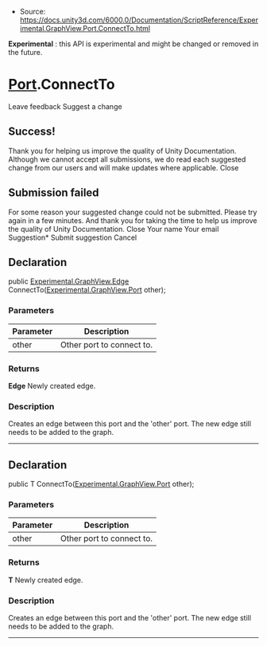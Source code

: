 * Source: https://docs.unity3d.com/6000.0/Documentation/ScriptReference/Experimental.GraphView.Port.ConnectTo.html

**Experimental** : this API is experimental and might be changed or removed in the future.
#  [Port](https://docs.unity3d.com/6000.0/Documentation/ScriptReference/Experimental.GraphView.Port.html).ConnectTo
Leave feedback
Suggest a change
## Success!
Thank you for helping us improve the quality of Unity Documentation. Although we cannot accept all submissions, we do read each suggested change from our users and will make updates where applicable.
Close
## Submission failed
For some reason your suggested change could not be submitted. Please <a>try again</a> in a few minutes. And thank you for taking the time to help us improve the quality of Unity Documentation.
Close
Your name Your email Suggestion* Submit suggestion
Cancel
## Declaration
public [Experimental.GraphView.Edge](https://docs.unity3d.com/6000.0/Documentation/ScriptReference/Experimental.GraphView.Edge.html) ConnectTo([Experimental.GraphView.Port](https://docs.unity3d.com/6000.0/Documentation/ScriptReference/Experimental.GraphView.Port.html) other); 
### Parameters
Parameter | Description  
---|---  
other | Other port to connect to.  
### Returns
**Edge** Newly created edge. 
### Description
Creates an edge between this port and the 'other' port.
The new edge still needs to be added to the graph.
* * *
## Declaration
public T ConnectTo([Experimental.GraphView.Port](https://docs.unity3d.com/6000.0/Documentation/ScriptReference/Experimental.GraphView.Port.html) other); 
### Parameters
Parameter | Description  
---|---  
other | Other port to connect to.  
### Returns
**T** Newly created edge. 
### Description
Creates an edge between this port and the 'other' port.
The new edge still needs to be added to the graph.
* * *
